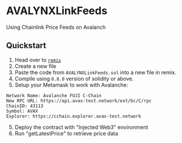 # AVALYNXLinkFeeds
Using Chainlink Price Feeds on Avalanch

## Quickstart
1. Head over to [`remix`](https://remix.ethereum.org/)
2. Create a new file
3. Paste the code from `AVALYNXLinkFeeds.sol` into a new file in remix. 
4. Compile using `0.8.0` version of solidity or above. 
5. Setup your Metamask to work with Avalanche:
```
Network Name: Avalanche FUJI C-Chain  
New RPC URL: https://api.avax-test.network/ext/bc/C/rpc  
ChainID: 43113  
Symbol: AVAX  
Explorer: https://cchain.explorer.avax-test.network  
```
5. Deploy the contract with "Injected Web3" environment
6. Run "getLatestPrice" to retrieve price data
